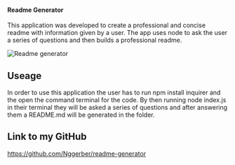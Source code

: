 #### Readme Generator

This application was developed to create a professional and concise readme with information given by a user. The app uses node to ask the user a series of questions and then builds a professional readme.


![Readme generator](https://user-images.githubusercontent.com/67764086/94756773-aa591380-0355-11eb-8c23-b06c026594b9.PNG)

## Useage

In order to use this application the user has to run npm install inquirer and the open the command terminal for the code. By then running node index.js in their terminal they will be asked a series of questions and after answering them a README.md will be generated in the folder.

## Link to my GitHub

https://github.com/Nggerber/readme-generator